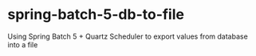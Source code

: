 # spring-batch-5-db-to-file

Using Spring Batch 5 + Quartz Scheduler to export values from database into a file